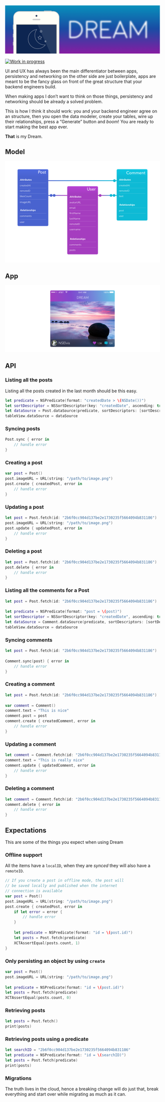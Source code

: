 ![Dream](https://github.com/3lvis/Dream/blob/master/Images/cover-v2.png)

[![Work in progress](https://img.shields.io/badge/status-work%20in%20progress-blue.svg)](https://github.com/3lvis/Dream)

UI and UX has always been the main differentiator between apps, persistency and networking on the other side are just boilerplate, apps are meant to be the fancy glass on front of the great structure that your backend engineers build.

When making apps I don’t want to think on those things, persistency and networking should be already a solved problem.

This is how I think it should work: you and your backend engineer agree on an structure, then you open the data modeler, create your tables, wire up their relationships, press a “Generate” button and *boom*! You are ready to start making the best app ever.

**That** is my Dream.

## Model

![model](https://github.com/3lvis/Dream/blob/master/Images/model-v8.png)

## App

![app](https://github.com/3lvis/Dream/blob/master/Images/app-v4.png)

## API

### Listing all the posts

Listing all the posts created in the last month should be this easy.

```swift
let predicate = NSPredicate(format: "createdDate > \(NSDate())")
let sortDescriptor = NSSortDescriptor(key: "createdDate", ascending: true)
let dataSource = Post.dataSource(predicate, sortDescriptors: [sortDescriptor])
tableView.dataSource = dataSource
```

### Syncing posts

```swift
Post.sync { error in
    // handle error
}
```

### Creating a post

```swift
var post = Post()
post.imageURL = URL(string: "/path/to/image.png")
post.create { createdPost, error in
    // handle error
}
```

### Updating a post

```swift
let post = Post.fetch(id: "2b6f0cc904d137be2e1730235f5664094b831186")
post.imageURL = URL(string: "/path/to/image.png")
post.update { updatedPost, error in
    // handle error
}
```

### Deleting a post

```swift
let post = Post.fetch(id: "2b6f0cc904d137be2e1730235f5664094b831186")
post.delete { error in
    // handle error
}
```

### Listing all the comments for a Post

```swift
let post = Post.fetch(id: "2b6f0cc904d137be2e1730235f5664094b831186")

let predicate = NSPredicate(format: "post = \(post)")
let sortDescriptor = NSSortDescriptor(key: "createdDate", ascending: true)
let dataSource = Comment.dataSource(predicate, sortDescriptors: [sortDescriptor])
tableView.dataSource = dataSource
```

### Syncing comments

```swift
let post = Post.fetch(id: "2b6f0cc904d137be2e1730235f5664094b831186")

Comment.sync(post) { error in
    // handle error
}
```

### Creating a comment

```swift
let post = Post.fetch(id: "2b6f0cc904d137be2e1730235f5664094b831186")

var comment = Comment()
comment.text = "This is nice"
comment.post = post
comment.create { createdComment, error in
    // handle error
}
```

### Updating a comment

```swift
let comment = Comment.fetch(id: "2b6f0cc904d137be2e1730235f5664094b831186")
comment.text = "This is really nice"
comment.update { updatedComment, error in
    // handle error
}
```

### Deleting a comment

```swift
let comment = Comment.fetch(id: "2b6f0cc904d137be2e1730235f5664094b831186")
comment.delete { error in
    // handle error
}
```

## Expectations

This are some of the things you expect when using Dream

### Offline support

All the items have a `localID`, when they are _synced_ they will also have a `remoteID`.

```swift
// If you create a post in offline mode, the post will
// be saved locally and published when the internet
// connection is available
var post = Post()
post.imageURL = URL(string: "/path/to/image.png")
post.create { createdPost, error in
    if let error = error {
        // handle error
    }

    let predicate = NSPredicate(format: "id = \(post.id)")
    let posts = Post.fetch(predicate)
    XCTAssertEqual(posts.count, 1)
}
```

### Only persisting an object by using `create`

```swift
var post = Post()
post.imageURL = URL(string: "/path/to/image.png")

let predicate = NSPredicate(format: "id = \(post.id)")
let posts = Post.fetch(predicate)
XCTAssertEqual(posts.count, 0)
```

### Retrieving posts

```swift
let posts = Post.fetch()
print(posts)
```

### Retrieving posts using a predicate

```swift
let searchID = "2b6f0cc904d137be2e1730235f5664094b831186"
let predicate = NSPredicate(format: "id = \(searchID)")
let posts = Post.fetch(predicate)
print(posts)
```

### Migrations

The truth lives in the cloud, hence a breaking change will do just that, break everything and start over while migrating as much as it can.

